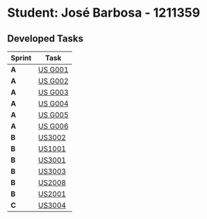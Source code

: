 # Student: José Barbosa - 1211359

## Developed Tasks


| Sprint | Task                                    |
|--------|-----------------------------------------|
| **A**  | [US G001](../sprintA/us_g001/readme.md) |
| **A**  | [US G002](../sprintA/us_g002/readme.md) |
| **A**  | [US G003](../sprintA/us_g003/readme.md) |
| **A**  | [US G004](../sprintA/us_g004/readme.md) |
| **A**  | [US G005](../sprintA/us_g005/readme.md) |
| **A**  | [US G006](../sprintA/us_g006/readme.md) |
| **B**  | [US3002](../sprintB/us_3002/readme.md)  |
| **B**  | [US1001](../sprintB/us_1001/readme.md)  |
| **B**  | [US3001](../sprintB/us_3001/readme.md)  |
| **B**  | [US3003](../sprintB/us_3003/readme.md)  |
| **B**  | [US2008](../sprintB/us_2008/readme.md)  |
| **B**  | [US2001](../sprintB/us_2001/readme.md)  |
| **C**  | [US3004](../sprintC/us_3004/readme.md)  |
